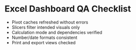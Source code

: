 # Excel Dashboard QA Checklist

- Pivot caches refreshed without errors
- Slicers filter intended visuals only
- Calculation mode and dependencies verified
- Number/date formats consistent
- Print and export views checked
